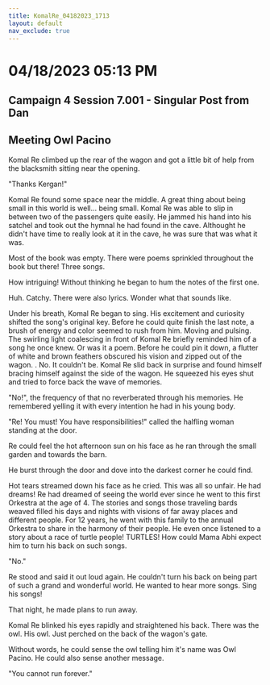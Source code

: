 ```yaml
---
title: KomalRe_04182023_1713
layout: default
nav_exclude: true
---
```


# 04/18/2023 05:13 PM
## Campaign 4 Session 7.001 - Singular Post from Dan
## Meeting Owl Pacino

Komal Re climbed up the rear of the wagon and got a little bit of help from the blacksmith sitting near the opening.

"Thanks Kergan!"

Komal Re found some space near the middle. A great thing about being small in this world is well... being small. Komal Re was able to slip in between two of the passengers quite easily. He jammed his hand into his satchel and took out the hymnal he had found in the cave. Althought he didn't have time to really look at it in the cave, he was sure that was what it was.

Most of the book was empty. There were poems sprinkled throughout the book but there! Three songs. 

How intriguing! Without thinking he began to hum the notes of the first one.

Huh. Catchy. There were also lyrics. Wonder what that sounds like.

Under his breath, Komal Re began to sing. His excitement and curiosity shifted the song's original key.
Before he could quite finish the last note, a brush of energy and color seemed to rush from him. Moving and pulsing. The swirling light coalescing in front of Komal Re briefly reminded him of a song he once knew. Or was it a poem. Before he could pin it down, a flutter of white and brown feathers obscured his vision and zipped out of the wagon.
.
No. It couldn't be. Komal Re slid back in surprise and found himself bracing himself against the side of the wagon. He squeezed his eyes shut and tried to force back the wave of memories.

"No!", the frequency of that no reverberated through his memories. He remembered yelling it with every intention he had in his young body.

"Re! You must! You have responsibilities!" called the halfling woman standing at the door.

Re could feel the hot afternoon sun on his face as he ran through the small garden and towards the barn. 

He burst through the door and dove into the darkest corner he could find.

Hot tears streamed down his face as he cried. This was all so unfair. He had dreams! Re had dreamed of seeing the world ever since he went to this first Orkestra at the age of 4. The stories and songs those traveling bards weaved filled his days and nights with visions of far away places and different people. For 12 years, he went with this family to the annual Orkestra to share in the harmony of their people. He even once listened to a story about a race of turtle people! TURTLES! How could Mama Abhi expect him to turn his back on such songs.

"No."

Re stood and said it out loud again. He couldn't turn his back on being part of such a grand and wonderful world. He wanted to hear more songs. Sing his songs!

That night, he made plans to run away.

Komal Re blinked his eyes rapidly and straightened his back. There was the owl. His owl. Just perched on the back of the wagon's gate.

Without words, he could sense the owl telling him it's name was Owl Pacino. He could also sense another message.

"You cannot run forever."